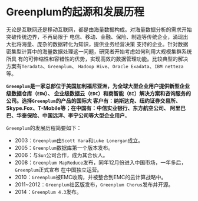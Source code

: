 Greenplum的起源和发展历程
================================================================================
无论是互联网还是移动互联网，都是由海量数据构成。对海量数据分析的需求开始突破传统边界，不再局限于
电信、移动、金融、保险、制造等传统企业，涌现出大批将海量、庞杂的数据转化为知识，提供业务经营决策
支持的企业。针对数据密集型计算中的海量数据处理这一问题，研究者开始考虑如何利用大规模集群系统所具
有的可伸缩性和容错性的优势，实现高效的数据管理功能。比较典型的解决方案有`Teradata`、`Greenplum`、
`Hadoop Hive`、`Oracle Exadata`、`IBM netteza`等。

**`Greenplum`是一家总部位于美国加利福尼亚洲，为全球大型企业用户提供新型企业级数据仓库（`EDW`）、
企业级数据云（`EDC`）和商智能（`BI`）解决方案和咨询服务的公司。选择`Greenplum`的产品的国际大
客户有：纳斯达克、纽约证券交易所、Skype.Fox、T-Mobile等；在中国有：中信实业银行、东方航空公司、
阿里巴巴、华泰保险、中国远洋、李宁公司等大型企业用户**。

`Greenplum`的发展历程简要如下：
+ 2003：`Greenplum`由`Scott Yara`和`Luke Lonergan`成立。
+ 2005：`Greenplum`数据库第一个版本发布。
+ 2006：与`Sun`公司合作，成为其合伙人。
+ 2008：`Greenplum MapReduce`发布，同年12月份进入中国市场，一年多后，`Greenplum`正式宣布
在中国独立运营。
+ 2010：`Greenplum`被EMC收购，并被整合到EMC的云计算战略中。
+ 2011~2012：`Greenplum`社区版发布，`Greenplum Chorus`发布并开源。
+ 2014：`Greenplum 4.3`发布。
